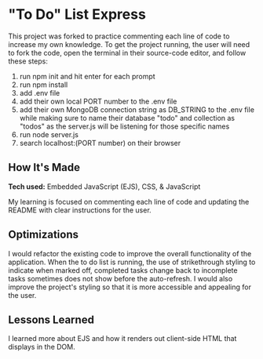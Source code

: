 # "To Do" List Express
This project was forked to practice commenting each line of code to increase my own knowledge. To get the project running, the user will need to fork the code, open the terminal in their source-code editor, and follow these steps:

1. run npm init and hit enter for each prompt
2. run npm install
3. add .env file
4. add their own local PORT number to the .env file
5. add their own MongoDB connection string as DB_STRING to the .env file while making sure to name their database "todo" and collection as "todos" as the server.js will be listening for those specific names
6. run node server.js
7. search localhost:(PORT number) on their browser

## How It's Made

**Tech used:** Embedded JavaScript (EJS), CSS, & JavaScript

My learning is focused on commenting each line of code and updating the README with clear instructions for the user. 

## Optimizations
I would refactor the existing code to improve the overall functionality of the application. When the to do list is running, the use of strikethrough styling to indicate when marked off, completed tasks change back to incomplete tasks sometimes does not show before the auto-refresh. I would also improve the project's styling so that it is more accessible and appealing for the user.  

## Lessons Learned
I learned more about EJS and how it renders out client-side HTML that displays in the DOM.